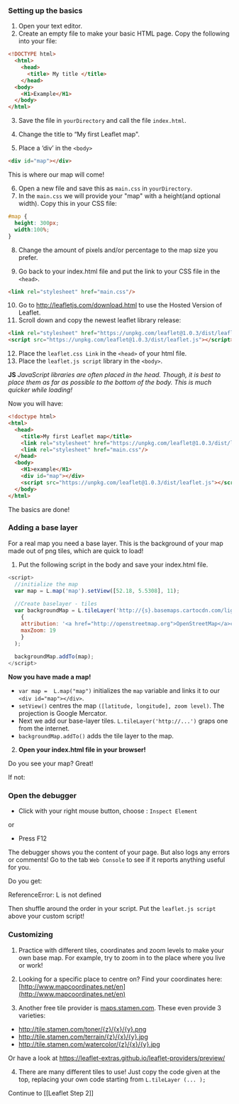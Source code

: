 ### Setting up the basics 

1. Open your text editor.
2. Create an empty file to make your basic HTML page. Copy the following into your file:

``` html
<!DOCTYPE html>
  <html>
    <head>
      <title> My title </title>
    </head>
  <body>
    <H1>Example</H1>
  </body>
</html>
```

3. Save the file in `yourDirectory` and call the file `index.html`.

4. Change the title to “My first Leaflet map".
5. Place a ‘div’ in the `<body>` 

``` html
<div id="map"></div>
```
This is where our map will come!

6. Open a new file and save this as `main.css` in `yourDirectory`. 
7. In the `main.css` we will provide your "map" with a height(and optional width). Copy this in your CSS file:

``` css
#map { 
  height: 300px; 
  width:100%;
} 
```
8. Change the amount of pixels and/or percentage to the map size you prefer.

9. Go back to your index.html file and put the link to your CSS file in the `<head>`.

``` html
<link rel="stylesheet" href="main.css"/>
```

10. Go to http://leafletjs.com/download.html to use the Hosted Version of Leaflet.
11. Scroll down and copy the newest leaflet library release:

``` html
<link rel="stylesheet" href="https://unpkg.com/leaflet@1.0.3/dist/leaflet.css" />
<script src="https://unpkg.com/leaflet@1.0.3/dist/leaflet.js"></script>
```
12. Place the `leaflet.css Link` in the `<head>` of your html file.
13. Place the `leaflet.js script` library in the `<body>`. 

**JS** *JavaScript libraries are often placed in the head. Though, it is best to place them as far as possible to the bottom of the body. This is much quicker while loading!*

Now you will have:

``` html
<!doctype html>
<html>
  <head>
    <title>My first Leaflet map</title>  
    <link rel="stylesheet" href="https://unpkg.com/leaflet@1.0.3/dist/leaflet.css" />
    <link rel="stylesheet" href="main.css"/>
  </head>   
  <body>
    <H1>example</H1>
    <div id="map"></div>
    <script src="https://unpkg.com/leaflet@1.0.3/dist/leaflet.js"></script>
  </body>
</html>
```
The basics are done! 

### Adding a base layer

For a real map you need a base layer. This is the background of your map made out of png tiles, which are quick to load!

1. Put the following script in the body and save your index.html file. 

``` js
<script>
  //initialize the map         
  var map = L.map('map').setView([52.18, 5.5308], 11);
  
  //Create baselayer - tiles         
  var backgroundMap = L.tileLayer('http://{s}.basemaps.cartocdn.com/light_all/{z}/{x}/{y}.png',
    {
    attribution: '<a href="http://openstreetmap.org">OpenStreetMap</a>contributors, <a href="http://creativecommons.org/licenses/by-sa/2.0/">CC-BY-SA</a>',
    maxZoom: 19
    }
  );
  
  backgroundMap.addTo(map);
</script>
``` 

**Now you have made a map!**

* `var map =  L.map("map")` initializes the `map` variable and links it to our `<div id="map"></div>`.
* `setView()` centres the map `([latitude, longitude], zoom level)`. The projection is Google Mercator. 
* Next we add our base-layer tiles. `L.tileLayer('http://...')` graps one from the internet. 
* `backgroundMap.addTo()` adds the tile layer to the map.

2. **Open your index.html file in your browser!**

Do you see your map? Great! 

If not:
### Open the debugger 

* Click with your right mouse button, choose : `Inspect Element`

or 

* Press F12

The debugger shows you the content of your page. But also logs any errors or comments! 
Go to the tab `Web Console` to see if it reports anything useful for you.

Do you get:

  ReferenceError: L is not defined

Then shuffle around the order in your script. Put the `leaflet.js script` above your custom script!


### Customizing

1. Practice with different tiles, coordinates and zoom levels to make your own base map. For example, try to zoom in to the place where you live or work! 

2. Looking for a specific place to centre on? Find your coordinates here: [http://www.mapcoordinates.net/en](http://www.mapcoordinates.net/en)

3. Another free tile provider is [maps.stamen.com](maps.stamen.com). These even provide 3 varieties:

  * http://tile.stamen.com/toner/{z}/{x}/{y}.png
  * http://tile.stamen.com/terrain/{z}/{x}/{y}.jpg
  * http://tile.stamen.com/watercolor/{z}/{x}/{y}.jpg

Or have a look at https://leaflet-extras.github.io/leaflet-providers/preview/ 

4. There are many different tiles to use! Just copy the code given at the top, replacing your own code starting from `L.tileLayer (... );`


Continue to [[Leaflet Step 2]]
